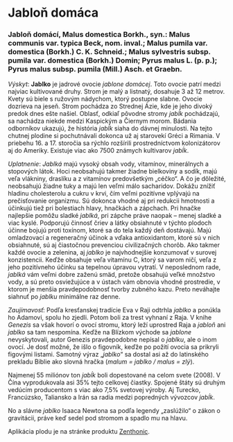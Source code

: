 Jabloň domáca
=============

### Jabloň domácí, Malus domestica Borkh., syn.: Malus communis var. typica Beck, nom. inval.; Malus pumila var. domestica (Borkh.) C. K. Schneid.; Malus sylvestris subsp. pumila var. domestica (Borkh.) Domin; Pyrus malus L. (p. p.); Pyrus malus subsp. pumila (Mill.) Asch. et Graebn.

*Výskyt*: **Jablko** je jadrové ovocie *jablone domácej*. Toto ovocie patrí
medzi najviac kultivované druhy. Strom je malý a listnatý, dosahuje 3 až 12
metrov. Kvety sú biele s ružovým nádychom, ktorý postupne slabne. Ovocie
dozrieva na jeseň. Strom pochádza zo Strednej Ázie, kde je jeho divoký predok
dnes ešte našiel. Oblasť, odkiaľ pôvodne stromy *jabĺk* pochádzajú, sa nachádza
niekde medzi Kaspickým a Čiernym morom. Bádania odborníkov ukazujú, že história
*jabĺk* siaha do dávnej minulosti. Na tejto chutnej plodine si pochutnávali
dokonca už aj starovekí Gréci a Rimania. V priebehu 16. a 17. storočia sa rýchlo
rozšírili prostredníctvom kolonizátorov aj do Ameriky. Existuje viac ako 7500
známych kultivarov *jabĺk*.

*Uplatnenie*: *Jablká* majú vysoký obsah vody, vitamínov, minerálnych a
stopových látok. Hoci neobsahujú takmer žiadne bielkoviny a sodík, majú veľa
vlákniny, draslíku a z vitamínov predovšetkým „céčko“. A čo je dôležité,
neobsahujú žiadne tuky a majú len veľmi málo sacharidov. Dokážu znížiť hladinu
cholesterolu a cukru v krvi, čím veľmi pozitívne vplývajú na prečisťovanie
organizmu. Sú dokonca vhodné aj pri redukcii hmotnosti a účinkujú tiež pri
bolestiach hlavy, hnačkách a zápchach. Pri hnačke najlepšie pomôžu sladké
*jablká*, pri zápche práve naopak – menej sladké a viac kyslé. Podporujú činnosť
čriev a látky obsiahnuté v týchto plodoch účinne bojujú proti toxínom, ktoré sa
do tela každý deň dostávajú. Majú omladzovací a regeneračný účinok a vďaka
antioxidantom, ktoré sú v nich obsiahnuté, sú aj čiastočnou prevenciou
civilizačných chorôb. Ako takmer každé ovocie a zelenina, aj *jablko* je
najvhodnejšie konzumovať v surovej konzistencii. Keďže obsahuje veľa vitamínu C,
ktorý sa varom ničí, veľa z jeho pozitívneho účinku sa tepelnou úpravou vytratí.
V neposlednom rade, *jablká* vám veľmi dobre zaženú smäd, pretože obsahujú veľké
množstvo vody, a sú preto osviežujúce a v ústach vám obnovia vhodné prostredie,
v ktorom je menšia pravdepodobnosť tvorby zubného kazu. Preto neváhajte siahnuť
po *jablku* minimálne raz denne.

*Zaujímavosť*: Podľa kresťanskej tradície Eva v Raji odtrhla *jablko* a ponúkla
ho Adamovi, spolu ho zjedli. Potom boli za trest vyhnaní z Raja. V knihe
*Genezis* sa však hovorí o ovocí stromu, ktorý leží uprostred Raja a *jabloň*
ani *jablko* sa tam nespomína. Keďže na Blízkom východe sa *jablone*
nevyskytovali, autor Genezis pravdepodobne nepísal o *jablku*, ale o inom ovocí.
Je dosť možné, že išlo o figovník, keďže po požití ovocia sa prikryli figovými
listami. Samotný výraz „*jablko*“ sa dostal asi až do latinského prekladu Biblie
ako slovná hračka (*malum = jablko / malus = zlý*).

Najmenej 55 miliónov ton *jabĺk* boli dopestované na celom svete (2008). V Čína
vyprodukovala asi 35% tejto celkovej čiastky. Spojené štáty sú druhým vedúcim
producentom s viac ako 7,5% svetovej výroby. Aj Turecko, Francúzsko, Taliansko a
Irán sa radia medzi popredných vývozcov *jabĺk*.

No a slávne *jablko* Isaaca Newtona sa podľa legendy „zaslúžilo“ o zákon o
gravitácii, práve keď sedel pod stromom a spadlo mu na hlavu.

Aplikácia plodu je na stránke produktu
[Zenthonic](/sip/#p/zenthonic).

